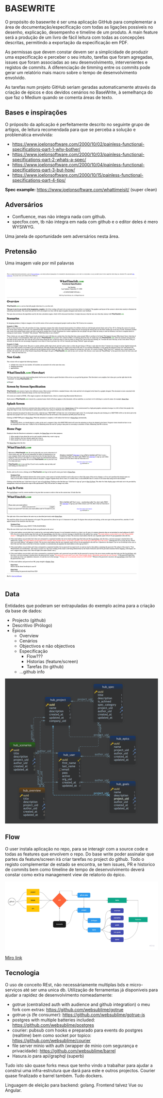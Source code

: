 # BASEWRITE

O propósito do basewrite é ser uma aplicação GitHub para complementar a área de documentação/especificação com todas as ligações possiveis no desenho, explicação, desempenho e timeline de um produto. A main feature será a produção de um livro de fácil leitura com todas as concepções descritas, permitindo a exportação da especificação em PDF.

As permissas que devem constar devem ser a simplicidade de produzir uma especificação e perceber o seu intuito, tarefas que foram agregadas, issues que foram associadas ao seu desenvolvimento, intervenientes e registos de commits. A diferenciação de timming entre os commits pode gerar um relatório mais macro sobre o tempo de desenvolvimento envolvido.

As tarefas num projeto GitHub seriam geradas automaticamente através da criação de épicos e dos devidos cenários no BaseWrite, à semelhança do que faz o Medium quando se comenta áreas de texto.

## Bases e inspirações

O próposito da aplicação é perfeitamente descrito no seguinte grupo de artigos, de leitura recomendada para que se perceba a solução e problemática envolvida:

- https://www.joelonsoftware.com/2000/10/02/painless-functional-specifications-part-1-why-bother/
- https://www.joelonsoftware.com/2000/10/03/painless-functional-specifications-part-2-whats-a-spec/
- https://www.joelonsoftware.com/2000/10/04/painless-functional-specifications-part-3-but-how/
- https://www.joelonsoftware.com/2000/10/15/painless-functional-specifications-part-4-tips/

**Spec example:** https://www.joelonsoftware.com/whattimeisit/ (super clean)

## Adversários

- Confluence, mas não integra nada com github.
- specfox.com, tb não integra em nada com github e o editor deles é mero WYSIWYG.

Uma janela de oportunidade sem adversários nesta ârea.

## Pretensão

Uma imagem vale por mil palavras

![alt text](./spec-example.png "Spec example")

## Data

Entidades que poderam ser extrapuladas do exemplo acima para a criação da base de dados:

- Projecto (github)
- Descritivo (Prólogo)
- Épicos
  - Overview
  - Cenários
  - Objectivos e não objectivos
  - Especificação
    - Flow???
    - Historias (feature/screen)
    - Tarefas (to github)
  - ...github info

![alt text](./db-simple-example.png "DB example")

## Flow

O user instala aplicação no repo, para se interagir com a source code e todas as features que envolvem o repo. Do base write poder assinalar que partes da feature/screen irá criar tarefas no project do github. Todo o registo complementar de estado se encontra, se tem issues, PR e historico de commits bem como timeline de tempo de desenvolvimento deverá constar como extra management view de relatorio do épico.

![alt text](./flowchart-concept.jpg "Concept")

[Miro link](https://miro.com/welcomeonboard/1inwn1qPWKwqtdUkWaoac1yu0czSePaCDpMPaOscF4GwE6pMTIgrD5eU361yCCWX)

## Tecnologia

O uso de conceito REst, não necessáriamente multiplas bds e micro-serviços até ser uma unica db. Utilização de ferramentas já disponiveis para ajudar a rapidez de desenvolvimento nomeadamente:

- gotrue (centralized auth with audience and github integration) o meu fork com extras: https://github.com/websublime/gotrue
- gotrue-js (fe consumer): https://github.com/websublime/gotrue-js
- postgres with multiple batteries included: https://github.com/websublime/postgres
- courier: pubsub com hooks e preparado para events do postgres (realtime) bem como socket por topico: https://github.com/websublime/courier
- file server minio with auth (wrapper de minio com segurança e privacidade): https://github.com/websublime/barrel
- Hasura.io para api/graphql (superb)

Tudo isto são quase forks meus que tenho vindo a trabalhar para ajudar a construi uma infra-estrutura que dará para este e outros projectos. Courier quase finalizado e barrel também. Tudo dockers.

Linguagem de eleição para backend: golang. Frontend talvez Vue ou Angular.
